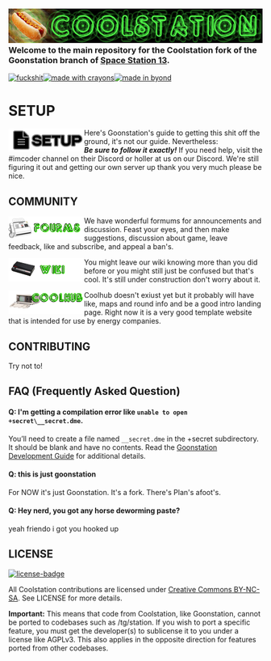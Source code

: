 ### [![Coolstation](.github/assets/coolstation.png)](#) Welcome to the main repository for the Coolstation fork of the Goonstation branch of [Space Station 13](https://spacestation13.com/).

[![fuckshit](https://forthebadge.com/images/badges/you-didnt-ask-for-this.svg)](#)[![made with crayons](https://forthebadge.com/images/badges/made-with-crayons.svg)](#)[![made in byond](https://user-images.githubusercontent.com/5211576/29499758-4efff304-85e6-11e7-8267-62919c3688a9.gif)](#)

# SETUP

[<img src=".github/assets/setup.png" alt="Setup" width="150" align="left">](https://hackmd.io/@goonstation/docs/%2F%40goonstation%2Fdev)

Here's Goonstation's guide to getting this shit off the ground, it's not our guide. Nevertheless: <br>***Be sure to follow it exactly!*** If you need help, visit the #imcoder channel on their Discord or holler at us on our Discord.
We're still figuring it out and getting our own server up thank you very much please be nice.

## COMMUNITY

[<img src=".github/assets/forums.png" alt="Forums" width="150" align="left">](https://forum.coolstation.space)
We have wonderful formums for announcements and discussion. Feast your eyes, and then make suggestions, discussion about game, leave feedback, like and subscribe, and appeal a ban's.

[<img src=".github/assets/wiki.png" alt="Goonhub" width="150" align="left">](https://wiki.coolstation.space/)
You might leave our wiki knowing more than you did before or you might still just be confused but that's cool. It's still under construction don't worry about it.

[<img src=".github/assets/goonhub.png" alt="Coolhub" width="150" align="left">](https://coolstation.space)
Coolhub doesn't exiust yet but it probably will have like, maps and round info and be a good intro landing page. Right now it is a very good template website that is intended for use by energy companies.

## CONTRIBUTING

Try not to!

## FAQ (Frequently Asked Question)

#### Q: I'm getting a compilation error like `unable to open +secret\__secret.dme`.

You’ll need to create a file named `__secret.dme` in the +secret subdirectory. It should be blank and have no contents. Read the [Goonstation Development Guide](https://hackmd.io/@goonstation/docs/%2F%40goonstation%2Fdev) for additional details.

#### Q: this is just goonstation

For NOW it's just Goonstation. It's a fork. There's Plan's afoot's.

#### Q: Hey nerd, you got any horse deworming paste?

yeah friendo i got you hooked up

## LICENSE
[![license-badge](https://forthebadge.com/images/badges/cc-nc-sa.svg)](https://creativecommons.org/licenses/by-nc-sa/3.0/)

All Coolstation contributions are licensed under [Creative Commons BY-NC-SA](https://creativecommons.org/licenses/by-nc-sa/3.0/). See LICENSE for more details.

**Important:** This means that code from Coolstation, like Goonstation, cannot be ported to codebases such as /tg/station. If you wish to port a specific feature, you must get the developer(s) to sublicense it to you under a license like AGPLv3. This also applies in the opposite direction for features ported from other codebases.
